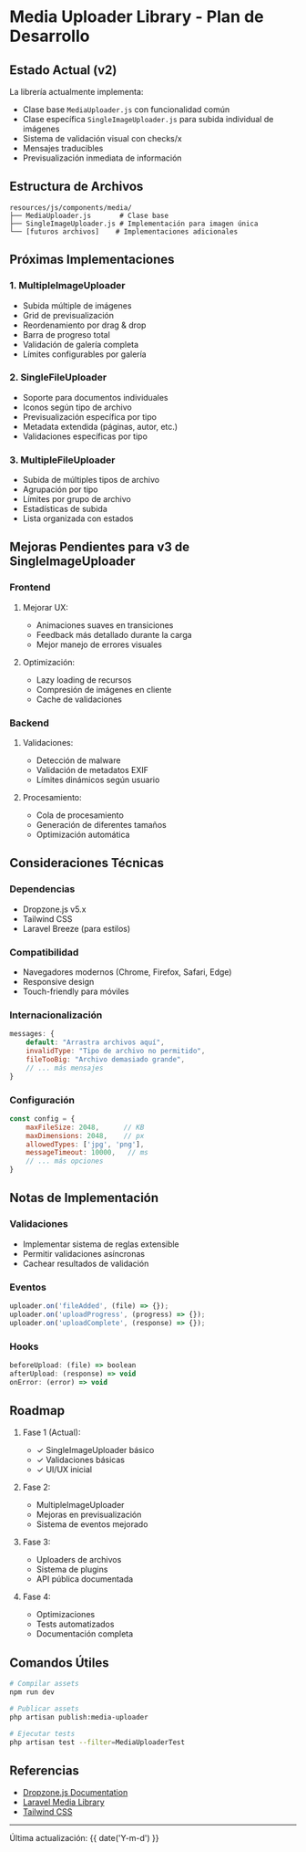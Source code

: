 # Media Uploader Library - Plan de Desarrollo

## Estado Actual (v2)
La librería actualmente implementa:
- Clase base `MediaUploader.js` con funcionalidad común
- Clase específica `SingleImageUploader.js` para subida individual de imágenes
- Sistema de validación visual con checks/x
- Mensajes traducibles
- Previsualización inmediata de información

## Estructura de Archivos
```
resources/js/components/media/
├── MediaUploader.js       # Clase base
├── SingleImageUploader.js # Implementación para imagen única
└── [futuros archivos]    # Implementaciones adicionales
```

## Próximas Implementaciones

### 1. MultipleImageUploader
- Subida múltiple de imágenes
- Grid de previsualización
- Reordenamiento por drag & drop
- Barra de progreso total
- Validación de galería completa
- Límites configurables por galería

### 2. SingleFileUploader
- Soporte para documentos individuales
- Iconos según tipo de archivo
- Previsualización específica por tipo
- Metadata extendida (páginas, autor, etc.)
- Validaciones específicas por tipo

### 3. MultipleFileUploader
- Subida de múltiples tipos de archivo
- Agrupación por tipo
- Límites por grupo de archivo
- Estadísticas de subida
- Lista organizada con estados

## Mejoras Pendientes para v3 de SingleImageUploader

### Frontend
1. Mejorar UX:
   - Animaciones suaves en transiciones
   - Feedback más detallado durante la carga
   - Mejor manejo de errores visuales

2. Optimización:
   - Lazy loading de recursos
   - Compresión de imágenes en cliente
   - Cache de validaciones

### Backend
1. Validaciones:
   - Detección de malware
   - Validación de metadatos EXIF
   - Límites dinámicos según usuario

2. Procesamiento:
   - Cola de procesamiento
   - Generación de diferentes tamaños
   - Optimización automática

## Consideraciones Técnicas

### Dependencias
- Dropzone.js v5.x
- Tailwind CSS
- Laravel Breeze (para estilos)

### Compatibilidad
- Navegadores modernos (Chrome, Firefox, Safari, Edge)
- Responsive design
- Touch-friendly para móviles

### Internacionalización
```javascript
messages: {
    default: "Arrastra archivos aquí",
    invalidType: "Tipo de archivo no permitido",
    fileTooBig: "Archivo demasiado grande",
    // ... más mensajes
}
```

### Configuración
```javascript
const config = {
    maxFileSize: 2048,      // KB
    maxDimensions: 2048,    // px
    allowedTypes: ['jpg', 'png'],
    messageTimeout: 10000,   // ms
    // ... más opciones
}
```

## Notas de Implementación

### Validaciones
- Implementar sistema de reglas extensible
- Permitir validaciones asíncronas
- Cachear resultados de validación

### Eventos
```javascript
uploader.on('fileAdded', (file) => {});
uploader.on('uploadProgress', (progress) => {});
uploader.on('uploadComplete', (response) => {});
```

### Hooks
```javascript
beforeUpload: (file) => boolean
afterUpload: (response) => void
onError: (error) => void
```

## Roadmap

1. Fase 1 (Actual):
   - ✓ SingleImageUploader básico
   - ✓ Validaciones básicas
   - ✓ UI/UX inicial

2. Fase 2:
   - MultipleImageUploader
   - Mejoras en previsualización
   - Sistema de eventos mejorado

3. Fase 3:
   - Uploaders de archivos
   - Sistema de plugins
   - API pública documentada

4. Fase 4:
   - Optimizaciones
   - Tests automatizados
   - Documentación completa

## Comandos Útiles

```bash
# Compilar assets
npm run dev

# Publicar assets
php artisan publish:media-uploader

# Ejecutar tests
php artisan test --filter=MediaUploaderTest
```

## Referencias
- [Dropzone.js Documentation](https://docs.dropzone.dev/)
- [Laravel Media Library](https://spatie.be/docs/laravel-medialibrary/v9/introduction)
- [Tailwind CSS](https://tailwindcss.com/docs)

---
Última actualización: {{ date('Y-m-d') }}
